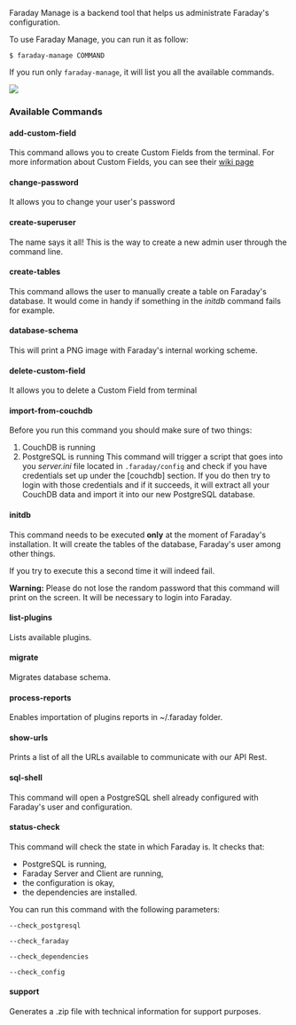 Faraday Manage is a backend tool that helps us administrate Faraday's configuration. 

To use Faraday Manage, you can run it as follow:

```
$ faraday-manage COMMAND
```

If you run only `faraday-manage`, it will list you all the available commands.

![](https://raw.githubusercontent.com/wiki/infobyte/faraday/images/backend/Option-view.png)

### Available Commands

#### add-custom-field
This command allows you to create Custom Fields from the terminal. For more information about Custom Fields, you can see their [wiki page](https://github.com/infobyte/faraday/wiki/Custom-Fields)

#### change-password
It allows you to change your user's password

#### create-superuser
The name says it all! This is the way to create a new admin user through the command line.

#### create-tables
This command allows the user to manually create a table on Faraday's database. It would come in handy if something in the _initdb_ command fails for example.

#### database-schema
This will print a PNG image with Faraday's internal working scheme.

#### delete-custom-field
It allows you to delete a Custom Field from terminal

#### import-from-couchdb
Before you run this command you should make sure of two things:
1) CouchDB is running
2) PostgreSQL is running
This command will trigger a script that goes into you _server.ini_ file located in `.faraday/config` and check if you have credentials set up under the [couchdb] section. If you do then try to login with those credentials and if it succeeds, it will extract all your CouchDB data and import it into our new PostgreSQL database.

#### initdb
This command needs to be executed **only** at the moment of Faraday's installation. It will create the tables of the database, Faraday's user among other things.

If you try to execute this a second time it will indeed fail.

**Warning:** Please do not lose the random password that this command will print on the screen. It will be necessary to login into Faraday.

#### list-plugins
Lists available plugins.

#### migrate
Migrates database schema.

#### process-reports
Enables importation of plugins reports in ~/.faraday folder.

#### show-urls
Prints a list of all the URLs available to communicate with our API Rest. 

#### sql-shell
This command will open a PostgreSQL shell already configured with Faraday's user and configuration.

#### status-check
This command will check the state in which Faraday is. It checks that:

* PostgreSQL is running,
* Faraday Server and Client are running,
* the configuration is okay,
* the dependencies are installed.

You can run this command with the following parameters:

```
--check_postgresql

--check_faraday

--check_dependencies

--check_config
```

#### support
Generates a .zip file with technical information for support purposes.